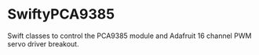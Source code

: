 # SwiftyPCA9385
Swift classes to control the PCA9385 module and Adafruit 16 channel PWM servo driver breakout.
